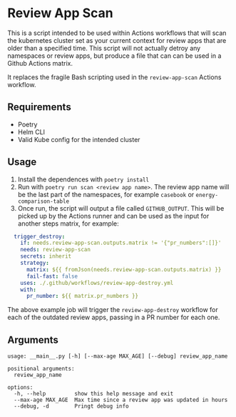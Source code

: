 # Review App Scan

This is a script intended to be used within Actions workflows that will scan the kubernetes cluster  set as your current context for review apps that are older than a specified time. This script will not actually detroy any namespaces or review apps, but produce a file that can can be used in a Github Actions matrix.

It replaces the fragile Bash scripting used in the `review-app-scan` Actions workflow.

## Requirements

- Poetry
- Helm CLI
- Valid Kube config for the intended cluster

## Usage

1. Install the dependences with `poetry install`
2. Run with `poetry run scan <review app name>`. The review app name will be the last part of the namespaces, for example `casebook` or `energy-comparison-table`
3. Once run, the script will output a file called `GITHUB_OUTPUT`. This will be picked up by the Actions runner and can be used as the input for another steps matrix, for example:

```yaml
  trigger_destroy:
    if: needs.review-app-scan.outputs.matrix != '{"pr_numbers":[]}'
    needs: review-app-scan
    secrets: inherit
    strategy:
      matrix: ${{ fromJson(needs.review-app-scan.outputs.matrix) }}
      fail-fast: false
    uses: ./.github/workflows/review-app-destroy.yml
    with:
      pr_number: ${{ matrix.pr_numbers }}
```

The above example job will trigger the `review-app-destroy` workflow for each of the outdated review apps, passing in a PR number for each one.

## Arguments

```text
usage: __main__.py [-h] [--max-age MAX_AGE] [--debug] review_app_name

positional arguments:
  review_app_name

options:
  -h, --help         show this help message and exit
  --max-age MAX_AGE  Max time since a review app was updated in hours
  --debug, -d        Pringt debug info
```
